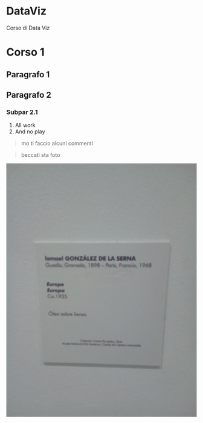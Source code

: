 # DataViz
Corso di Data Viz

# Corso 1
## Paragrafo 1
## Paragrafo 2
### Subpar 2.1

1. All work
2. And no play

> mo ti faccio alcuni commenti

> beccati sta foto

![Wallah](IMG_20170311_185514.jpg)

